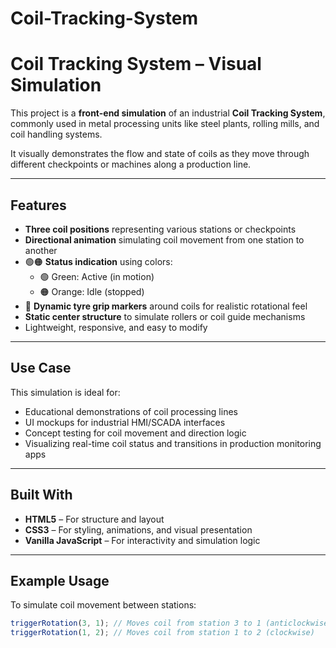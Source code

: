 # Coil-Tracking-System

#  Coil Tracking System – Visual Simulation

This project is a **front-end simulation** of an industrial **Coil Tracking System**, commonly used in metal processing units like steel plants, rolling mills, and coil handling systems.

It visually demonstrates the flow and state of coils as they move through different checkpoints or machines along a production line.

---

##  Features

-  **Three coil positions** representing various stations or checkpoints
-  **Directional animation** simulating coil movement from one station to another
- 🟢🟠 **Status indication** using colors:
  - 🟢 Green: Active (in motion)
  - 🟠 Orange: Idle (stopped)
- 🛞 **Dynamic tyre grip markers** around coils for realistic rotational feel
-  **Static center structure** to simulate rollers or coil guide mechanisms
-  Lightweight, responsive, and easy to modify

---

##  Use Case

This simulation is ideal for:

- Educational demonstrations of coil processing lines  
- UI mockups for industrial HMI/SCADA interfaces  
- Concept testing for coil movement and direction logic  
- Visualizing real-time coil status and transitions in production monitoring apps

---

##  Built With

- **HTML5** – For structure and layout  
- **CSS3** – For styling, animations, and visual presentation  
- **Vanilla JavaScript** – For interactivity and simulation logic

---

##  Example Usage

To simulate coil movement between stations:

```javascript
triggerRotation(3, 1); // Moves coil from station 3 to 1 (anticlockwise)
triggerRotation(1, 2); // Moves coil from station 1 to 2 (clockwise)

